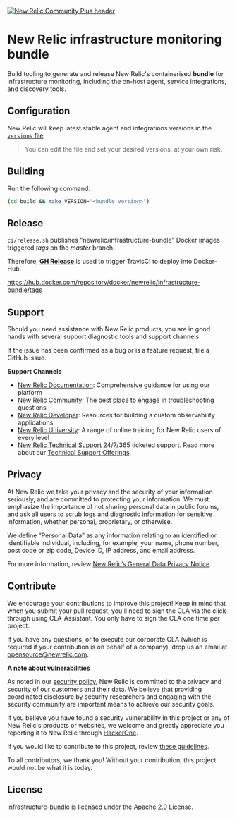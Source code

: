 [![New Relic Community Plus header](https://raw.githubusercontent.com/newrelic/open-source-office/master/examples/categories/images/Community_Plus.png)](https://opensource.newrelic.com/oss-category/#community-plus)

# New Relic infrastructure monitoring bundle

Build tooling to generate and release New Relic's containerised **bundle** for infrastructure monitoring, including the on-host agent, service integrations, and discovery tools.

## Configuration

New Relic will keep latest stable agent and integrations versions in the [`versions` file](https://github.com/newrelic/infrastructure-bundle/blob/master/build/versions).

> You can edit the file and set your desired versions, at your own risk.

## Building

Run the following command:

   ```bash
   (cd build && make VERSION="<bundle version>")
   ```

## Release

`ci/release.sh` publishes "newrelic/infrastructure-bundle" Docker images triggered *tags* on the *master* branch.

Therefore, **[GH Release](https://github.com/newrelic/infrastructure-bundle/releases)** is used to trigger TravisCI to deploy into Docker-Hub.

https://hub.docker.com/repository/docker/newrelic/infrastructure-bundle/tags

## Support

Should you need assistance with New Relic products, you are in good hands with several support diagnostic tools and support channels.

If the issue has been confirmed as a bug or is a feature request, file a GitHub issue.

**Support Channels**

* [New Relic Documentation](https://docs.newrelic.com): Comprehensive guidance for using our platform
* [New Relic Community](https://discuss.newrelic.com/c/support-products-agents/new-relic-infrastructure): The best place to engage in troubleshooting questions
* [New Relic Developer](https://developer.newrelic.com/): Resources for building a custom observability applications
* [New Relic University](https://learn.newrelic.com/): A range of online training for New Relic users of every level
* [New Relic Technical Support](https://support.newrelic.com/) 24/7/365 ticketed support. Read more about our [Technical Support Offerings](https://docs.newrelic.com/docs/licenses/license-information/general-usage-licenses/support-plan).

## Privacy

At New Relic we take your privacy and the security of your information seriously, and are committed to protecting your information. We must emphasize the importance of not sharing personal data in public forums, and ask all users to scrub logs and diagnostic information for sensitive information, whether personal, proprietary, or otherwise.

We define “Personal Data” as any information relating to an identified or identifiable individual, including, for example, your name, phone number, post code or zip code, Device ID, IP address, and email address.

For more information, review [New Relic’s General Data Privacy Notice](https://newrelic.com/termsandconditions/privacy).

## Contribute

We encourage your contributions to improve this project! Keep in mind that when you submit your pull request, you'll need to sign the CLA via the click-through using CLA-Assistant. You only have to sign the CLA one time per project.

If you have any questions, or to execute our corporate CLA (which is required if your contribution is on behalf of a company), drop us an email at opensource@newrelic.com.

**A note about vulnerabilities**

As noted in our [security policy](/security/policy), New Relic is committed to the privacy and security of our customers and their data. We believe that providing coordinated disclosure by security researchers and engaging with the security community are important means to achieve our security goals.

If you believe you have found a security vulnerability in this project or any of New Relic's products or websites, we welcome and greatly appreciate you reporting it to New Relic through [HackerOne](https://hackerone.com/newrelic).

If you would like to contribute to this project, review [these guidelines](./CONTRIBUTING.md).

To all contributors, we thank you!  Without your contribution, this project would not be what it is today.

## License

infrastructure-bundle is licensed under the [Apache 2.0](http://apache.org/licenses/LICENSE-2.0.txt) License.